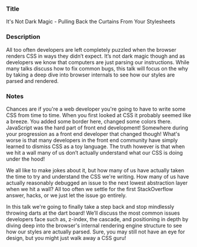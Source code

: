 ### Title
It's Not Dark Magic - Pulling Back the Curtains From Your Stylesheets

### Description
All too often developers are left completely puzzled when the browser renders CSS in ways they didn’t expect. It’s not dark magic though and as developers we know that computers are just parsing our instructions. While many talks discuss how to fix common bugs, this talk will focus on the why by taking a deep dive into browser internals to see how our styles are parsed and rendered.

### Notes
Chances are if you're a web developer you're going to have to write some CSS from time to time. When you first looked at CSS it probably seemed like a breeze. You added some border here, changed some colors there. JavaScript was the hard part of front end development! Somewhere during your progression as a front end developer that changed though! What's worse is that many developers in the front end community have simply learned to dismiss CSS as a toy language. The truth however is that when we hit a wall many of us don’t actually understand what our CSS is doing under the hood!

We all like to make jokes about it, but how many of us have actually taken the time to try and understand the CSS we're writing. How many of us have actually reasonably debugged an issue to the next lowest abstraction layer when we hit a wall? All too often we settle for the first StackOverflow answer, hacks, or we just let the issue go entirely.

In this talk we're going to finally take a step back and stop mindlessly throwing darts at the dart board! We’ll discuss the most common issues developers face such as, z-index, the cascade, and positioning in depth by diving deep into the browser's internal rendering engine structure to see how our styles are actually parsed. Sure, you may still not have an eye for design, but you might just walk away a CSS guru!
